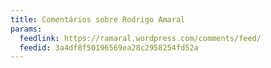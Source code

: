```yaml
---
title: Comentários sobre Rodrigo Amaral
params:
  feedlink: https://ramaral.wordpress.com/comments/feed/
  feedid: 3a4df8f50196569ea28c2958254fd52a
---
```

